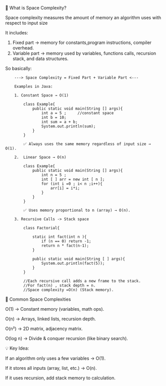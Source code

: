 🔹 What is Space Complexity?

Space complexity measures the amount of memory an algorithm uses with respect to input size

It includes:

1. Fixed part -> memory for constants,program instructions, compiler overhead.
2. Variable part -> memory used by variables, functions calls, recursion stack, and data structures.

So basically:
     
        ---> Space Complexity = Fixed Part + Variable Part <---

        Examples in Java:

        1. Constant Space → O(1)

            class Example{
                public static void main(String [] args){
                    int a = 5 ;     //constant space
                    int b = 10;
                    int sum = a + b;
                    System.out.println(sum);
                }
            }

            ✅ Always uses the same memory regardless of input size → O(1).

        2.  Linear Space → O(n)

            class Example{
                public static void main(String [] args){
                    int n = 5 ;
                    int [ ] arr = new int [ n ];
                    for (int i =0 ; i< n ;i++){
                        arr[i] = i*i;
                    }
                }
            }

            ✅ Uses memory proportional to n (array) → O(n).

        3. Recursive Calls -> Stack space

            class Factorial{

                static int fact(int n ){
                    if (n == 0) return -1;
                    return n * fact(n-1);
                }

                public static void main(String [ ] args){
                    System.out.println(fact(5));
                }
            }    

            //Each recursive call adds a new frame to the stack.
            //For fact(n) , stack depth = n.
            //Space complexity =O(n) (Stack memory).


🔹 Common Space Complexities

O(1) → Constant memory (variables, math ops).

O(n) → Arrays, linked lists, recursion depth.

O(n²) → 2D matrix, adjacency matrix.

O(log n) → Divide & conquer recursion (like binary search).            


💡 Key Idea:

If an algorithm only uses a few variables → O(1).

If it stores all inputs (array, list, etc.) → O(n).

If it uses recursion, add stack memory to calculation.